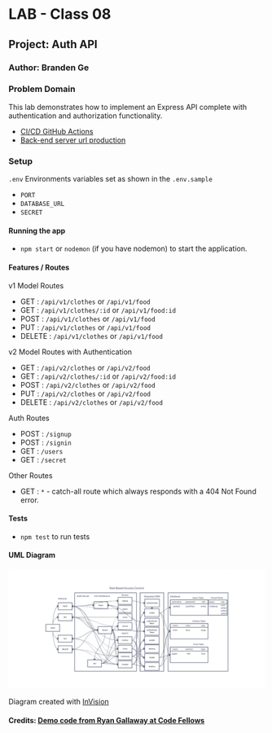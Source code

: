 # LAB - Class 08

## Project: Auth API

### Author: Branden Ge

### Problem Domain

This lab demonstrates how to implement an Express API complete with authentication and authorization functionality.

- [CI/CD GitHub Actions](https://github.com/brandenge/auth-api/actions)
- [Back-end server url production](https://auth-api-88.herokuapp.com/)

### Setup

`.env` Environments variables set as shown in the `.env.sample`

- `PORT`
- `DATABASE_URL`
- `SECRET`

#### Running the app

- `npm start` or `nodemon` (if you have nodemon) to start the application.

#### Features / Routes

v1 Model Routes

- GET : `/api/v1/clothes` or `/api/v1/food`
- GET : `/api/v1/clothes/:id` or `/api/v1/food:id`
- POST : `/api/v1/clothes` or `/api/v1/food`
- PUT : `/api/v1/clothes` or `/api/v1/food`
- DELETE : `/api/v1/clothes` or `/api/v1/food`

v2 Model Routes with Authentication

- GET : `/api/v2/clothes` or `/api/v2/food`
- GET : `/api/v2/clothes/:id` or `/api/v2/food:id`
- POST : `/api/v2/clothes` or `/api/v2/food`
- PUT : `/api/v2/clothes` or `/api/v2/food`
- DELETE : `/api/v2/clothes` or `/api/v2/food`

Auth Routes

- POST : `/signup`
- POST : `/signin`
- GET : `/users`
- GET : `/secret`

Other Routes

- GET : `*` - catch-all route which always responds with a 404 Not Found error.

#### Tests

- `npm test` to run tests

#### UML Diagram

![UML Diagram](uml8.png)

Diagram created with [InVision](https://www.invisionapp.com/)

#### Credits: [Demo code from Ryan Gallaway at Code Fellows](https://github.com/codefellows/seattle-code-javascript-401d48/tree/main/class-08/inclass-demo)
